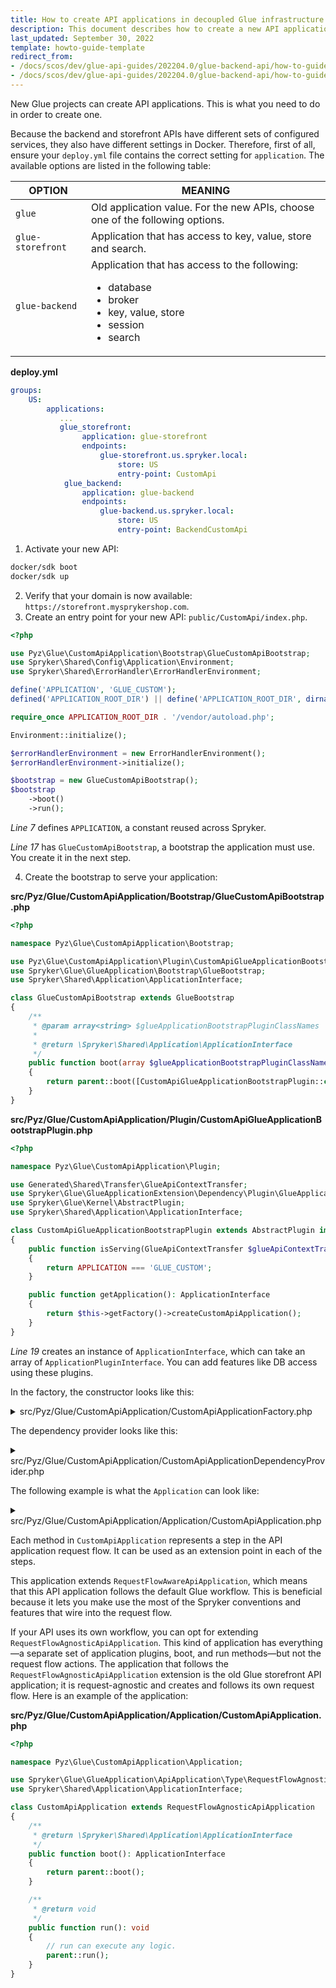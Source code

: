 ```yaml
---
title: How to create API applications in decoupled Glue infrastructure
description: This document describes how to create a new API application
last_updated: September 30, 2022
template: howto-guide-template
redirect_from:
- /docs/scos/dev/glue-api-guides/202204.0/glue-backend-api/how-to-guides/create-api-application.html
- /docs/scos/dev/glue-api-guides/202204.0/glue-backend-api/how-to-guides/how-to-create-api-applications.html
---
```


New Glue projects can create API applications. This is what you need to do in order to create one.


Because the backend and storefront APIs have different sets of configured services, they also have different settings in Docker. Therefore, first of all, ensure your `deploy.yml` file contains the correct setting for `application`. The available options are listed in the following table:

| OPTION | MEANING |
| --- | --- |
| `glue` | Old application value. For the new APIs, choose one of the following options. |
| `glue-storefront` | Application that has access to key, value, store and search.   |
| `glue-backend` | Application that has access to the following: <ul><li>database</li><li>broker</li><li>key, value, store</li><li>session</li><li>search</li></ul> |

**deploy.yml**

```yml
groups:
    US:
        applications:
           ...
           glue_storefront:
                application: glue-storefront
                endpoints:
                    glue-storefront.us.spryker.local:
                        store: US
                        entry-point: CustomApi
            glue_backend:
                application: glue-backend
                endpoints:
                    glue-backend.us.spryker.local:
                        store: US
                        entry-point: BackendCustomApi
```

1. Activate your new API:

```bash
docker/sdk boot
docker/sdk up
```

2. Verify that your domain is now available: `https://storefront.mysprykershop.com`.
3. Create an entry point for your new API: `public/CustomApi/index.php`.

```php
<?php

use Pyz\Glue\CustomApiApplication\Bootstrap\GlueCustomApiBootstrap;
use Spryker\Shared\Config\Application\Environment;
use Spryker\Shared\ErrorHandler\ErrorHandlerEnvironment;

define('APPLICATION', 'GLUE_CUSTOM');
defined('APPLICATION_ROOT_DIR') || define('APPLICATION_ROOT_DIR', dirname(__DIR__, 2));

require_once APPLICATION_ROOT_DIR . '/vendor/autoload.php';

Environment::initialize();

$errorHandlerEnvironment = new ErrorHandlerEnvironment();
$errorHandlerEnvironment->initialize();

$bootstrap = new GlueCustomApiBootstrap();
$bootstrap
    ->boot()
    ->run();

```

*Line 7* defines `APPLICATION`, a constant reused across Spryker.

*Line 17* has `GlueCustomApiBootstrap`, a bootstrap the application must use. You create it in the next step.

4. Create the bootstrap to serve your application:

**src/Pyz/Glue/CustomApiApplication/Bootstrap/GlueCustomApiBootstrap.php**

```php
<?php

namespace Pyz\Glue\CustomApiApplication\Bootstrap;

use Pyz\Glue\CustomApiApplication\Plugin\CustomApiGlueApplicationBootstrapPlugin;
use Spryker\Glue\GlueApplication\Bootstrap\GlueBootstrap;
use Spryker\Shared\Application\ApplicationInterface;

class GlueCustomApiBootstrap extends GlueBootstrap
{
    /**
     * @param array<string> $glueApplicationBootstrapPluginClassNames
     *
     * @return \Spryker\Shared\Application\ApplicationInterface
     */
    public function boot(array $glueApplicationBootstrapPluginClassNames = []): ApplicationInterface
    {
        return parent::boot([CustomApiGlueApplicationBootstrapPlugin::class]);
    }
}

```

**src/Pyz/Glue/CustomApiApplication/Plugin/CustomApiGlueApplicationBootstrapPlugin.php**

```php
<?php

namespace Pyz\Glue\CustomApiApplication\Plugin;

use Generated\Shared\Transfer\GlueApiContextTransfer;
use Spryker\Glue\GlueApplicationExtension\Dependency\Plugin\GlueApplicationBootstrapPluginInterface;
use Spryker\Glue\Kernel\AbstractPlugin;
use Spryker\Shared\Application\ApplicationInterface;

class CustomApiGlueApplicationBootstrapPlugin extends AbstractPlugin implements GlueApplicationBootstrapPluginInterface
{
    public function isServing(GlueApiContextTransfer $glueApiContextTransfer): bool
    {
        return APPLICATION === 'GLUE_CUSTOM';
    }

    public function getApplication(): ApplicationInterface
    {
        return $this->getFactory()->createCustomApiApplication();
    }
}
```

*Line 19* creates an instance of `ApplicationInterface`, which can take an array of `ApplicationPluginInterface`. You can add features like DB access using these plugins.

In the factory, the constructor looks like this:

<details>
<summary markdown='span'>src/Pyz/Glue/CustomApiApplication/CustomApiApplicationFactory.php</summary>

```php
<?php

namespace Pyz\Glue\CustomApiApplication;

use Pyz\Glue\CustomApiApplication\Application\CustomApiApplication;
use Spryker\Glue\Kernel\AbstractFactory;
use Spryker\Service\Container\ContainerInterface;
use Spryker\Shared\Application\ApplicationInterface;
use Spryker\Shared\Kernel\Container\ContainerProxy;

class CustomApiApplicationFactory extends AbstractFactory
{
    /**
     * @return \Spryker\Shared\Application\ApplicationInterface
     */
    public function createCustomApiApplication(): ApplicationInterface
    {
        return new CustomApiApplication(
            $this->createServiceContainer(),
            $this->getApplicationPlugins(),
        );
    }

    /**
     * @return \Spryker\Service\Container\ContainerInterface
     */
    public function createServiceContainer(): ContainerInterface
    {
        return new ContainerProxy(['logger' => null, 'debug' => $this->getConfig()->isDebugModeEnabled(), 'charset' => 'UTF-8']);
    }

    /**
     * @return array<\Spryker\Shared\ApplicationExtension\Dependency\Plugin\ApplicationPluginInterface>
     */
    public function getApplicationPlugins(): array
    {
        return $this->getProvidedDependency(CustomApiApplicationDependencyProvider::PLUGINS_APPLICATION);
    }
}
```
</details>

The dependency provider looks like this:

<details><summary markdown='span'>src/Pyz/Glue/CustomApiApplication/CustomApiApplicationDependencyProvider.php</summary>

```php
<?php

namespace Pyz\Glue\CustomApiApplication;

use Spryker\Glue\Kernel\AbstractBundleDependencyProvider;
use Spryker\Glue\Kernel\Container;

class CustomApiApplicationDependencyProvider extends AbstractBundleDependencyProvider
{
    public const PLUGINS_APPLICATION = 'PLUGINS_APPLICATION';

    /**
     * @param \Spryker\Glue\Kernel\Container $container
     *
     * @return \Spryker\Glue\Kernel\Container
     */
    public function provideDependencies(Container $container): Container
    {
        $container = parent::provideDependencies($container);
        $container = $this->addApplicationPlugins($container);

        return $container;
    }

    /**
     * @param \Spryker\Glue\Kernel\Container $container
     *
     * @return \Spryker\Glue\Kernel\Container
     */
    protected function addApplicationPlugins(Container $container): Container
    {
        $container->set(static::PLUGINS_APPLICATION, function () {
            return $this->getApplicationPlugins();
        });

        return $container;
    }

    /**
     * @return array<\Spryker\Shared\ApplicationExtension\Dependency\Plugin\ApplicationPluginInterface>
     */
    protected function getApplicationPlugins(): array
    {
        return [];
    }
}
```
</details>

The following example is what the `Application` can look like:

<details><summary markdown='span'>src/Pyz/Glue/CustomApiApplication/Application/CustomApiApplication.php</summary>

```php
<?php

namespace Spryker\Glue\GlueStorefrontApiApplication\Application;

use Spryker\Client\Session\SessionClient;
use Spryker\Glue\GlueApplication\ApiApplication\Type\RequestFlowAwareApiApplication;
use Spryker\Glue\GlueApplication\Session\Storage\MockArraySessionStorage;
use Spryker\Shared\Application\ApplicationInterface;
use Symfony\Component\HttpFoundation\Session\Session;

/**
 * @method \Spryker\Glue\GlueStorefrontApiApplication\GlueStorefrontApiApplicationFactory getFactory()
 */
class GlueStorefrontApiApplication extends RequestFlowAwareApiApplication
{
    /**
     * @return \Spryker\Shared\Application\ApplicationInterface
     */
    public function boot(): ApplicationInterface
    {
        return parent::boot();
    }

    /**
     * @return array<\Spryker\Glue\GlueApplicationExtension\Dependency\Plugin\RequestBuilderPluginInterface>
     */
    public function provideRequestBuilderPlugins(): array
    {
        return $this->getFactory()->getRequestBuilderPlugins();
    }

    /**
     * @return array<\Spryker\Glue\GlueApplicationExtension\Dependency\Plugin\RequestValidatorPluginInterface>
     */
    public function provideRequestValidatorPlugins(): array
    {
        return $this->getFactory()->getRequestValidatorPlugins();
    }

    /**
     * @return array<\Spryker\Glue\GlueApplicationExtension\Dependency\Plugin\RequestAfterRoutingValidatorPluginInterface>
     */
    public function provideRequestAfterRoutingValidatorPlugins(): array
    {
        return $this->getFactory()->getRequestAfterRoutingValidatorPlugins();
    }

    /**
     * @return array<\Spryker\Glue\GlueApplicationExtension\Dependency\Plugin\ResponseFormatterPluginInterface>
     */
    public function provideResponseFormatterPlugins(): array
    {
        return $this->getFactory()->getResponseFormatterPlugins();
    }

}
```
</details>

Each method in `CustomApiApplication` represents a step in the API application request flow. It can be used as an extension point in each of the steps.

This application extends `RequestFlowAwareApiApplication`, which means that this API application follows the default Glue workflow. This is beneficial because it lets you make use the most of the Spryker conventions and features that wire into the request flow.

If your API uses its own workflow, you can opt for extending `RequestFlowAgnosticApiApplication`. This kind of application has everything—a separate set of application plugins, boot, and run methods—but not the request flow actions. The application that follows the `RequestFlowAgnosticApiApplication` extension is the old Glue storefront API application; it is request-agnostic and creates and follows its own request flow. Here is an example of the application:

**src/Pyz/Glue/CustomApiApplication/Application/CustomApiApplication.php**

```php
<?php

namespace Pyz\Glue\CustomApiApplication\Application;

use Spryker\Glue\GlueApplication\ApiApplication\Type\RequestFlowAgnosticApiApplication;
use Spryker\Shared\Application\ApplicationInterface;

class CustomApiApplication extends RequestFlowAgnosticApiApplication
{
    /**
     * @return \Spryker\Shared\Application\ApplicationInterface
     */
    public function boot(): ApplicationInterface
    {
        return parent::boot();
    }

    /**
     * @return void
     */
    public function run(): void
    {
        // run can execute any logic.
        parent::run();
    }
}
```
